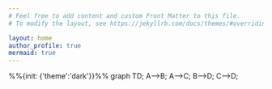 ```yaml
---
# Feel free to add content and custom Front Matter to this file.
# To modify the layout, see https://jekyllrb.com/docs/themes/#overriding-theme-defaults

layout: home
author_profile: true
mermaid: true
---
```


<div class="mermaid">
%%{init: {'theme':'dark'}}%%
graph TD; 
    A-->B; 
    A-->C; 
    B-->D; 
    C-->D; 
</div>
